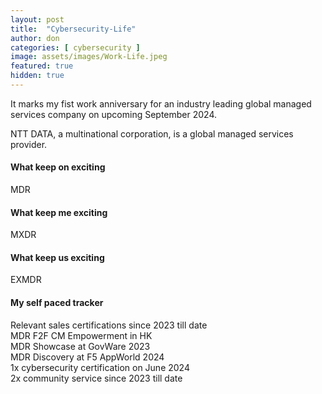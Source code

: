 ```yaml
---
layout: post
title:  "Cybersecurity-Life"
author: don
categories: [ cybersecurity ]
image: assets/images/Work-Life.jpeg
featured: true
hidden: true
---
```


It marks my fist work anniversary for an industry leading global managed services company on upcoming September 2024.

<span class="spoiler">NTT DATA, a multinational corporation,</span> is a global managed services provider.

#### What keep on exciting
MDR

#### What keep me exciting
MXDR

#### What keep us exciting
EXMDR

#### My self paced tracker
Relevant sales certifications since 2023 till date<br>
MDR F2F CM Empowerment in HK<br>
MDR Showcase at GovWare 2023<br>
MDR Discovery at F5 AppWorld 2024<br>
1x cybersecurity certification on June 2024<br>
2x community service since 2023 till date


